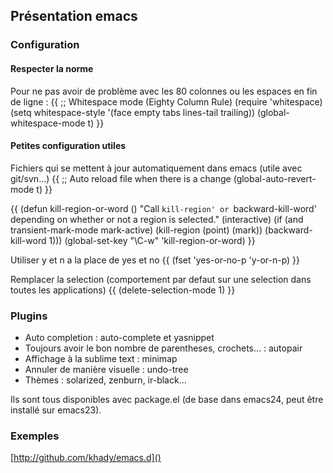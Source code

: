 ## Présentation emacs

### Configuration

#### Respecter la norme

Pour ne pas avoir de problème avec les 80 colonnes ou les espaces en fin de ligne :
{{
        ;; Whitespace mode (Eighty Column Rule)
        (require 'whitespace)
        (setq whitespace-style '(face empty tabs lines-tail trailing))
        (global-whitespace-mode t)
}}

#### Petites configuration utiles

Fichiers qui se mettent à jour automatiquement dans emacs (utile avec git/svn…)
{{
;; Auto reload file when there is a change
(global-auto-revert-mode t)
}}

{{
(defun kill-region-or-word ()
  "Call `kill-region' or `backward-kill-word' depending on
whether or not a region is selected."
  (interactive)
  (if (and transient-mark-mode mark-active)
      (kill-region (point) (mark))
    (backward-kill-word 1)))
(global-set-key "\C-w" 'kill-region-or-word)
}}

Utiliser y et n a la place de yes et no
{{
(fset 'yes-or-no-p 'y-or-n-p)
}}

Remplacer la selection (comportement par defaut sur une selection dans toutes les applications)
{{
(delete-selection-mode 1)
}}

### Plugins

* Auto completion : auto-complete et yasnippet
* Toujours avoir le bon nombre de parentheses, crochets… : autopair
* Affichage à la sublime text : minimap
* Annuler de manière visuelle : undo-tree
* Thèmes : solarized, zenburn, ir-black…

Ils sont tous disponibles avec package.el (de base dans emacs24, peut être installé sur emacs23).

### Exemples

[http://github.com/khady/emacs.d]()
